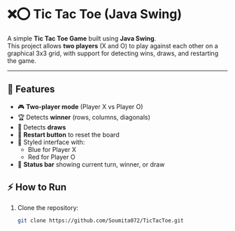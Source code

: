 # ❌⭕ Tic Tac Toe (Java Swing)

A simple **Tic Tac Toe Game** built using **Java Swing**.  
This project allows **two players** (X and O) to play against each other on a graphical 3x3 grid, with support for detecting wins, draws, and restarting the game.

---

## 🚀 Features

- 🎮 **Two-player mode** (Player X vs Player O)  
- 🏆 Detects **winner** (rows, columns, diagonals)  
- 🤝 Detects **draws**  
- 🔄 **Restart button** to reset the board  
- 🎨 Styled interface with:
  - Blue for Player X  
  - Red for Player O  
- 📢 **Status bar** showing current turn, winner, or draw  

## ⚡ How to Run

1. Clone the repository:
   ```bash
   git clone https://github.com/Soumita072/TicTacToe.git
